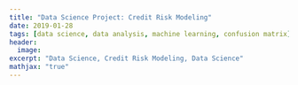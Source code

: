 ```yaml
---
title: "Data Science Project: Credit Risk Modeling"
date: 2019-01-28
tags: [data science, data analysis, machine learning, confusion matrix]
header:
  image:
excerpt: "Data Science, Credit Risk Modeling, Data Science"
mathjax: "true"
---
```

